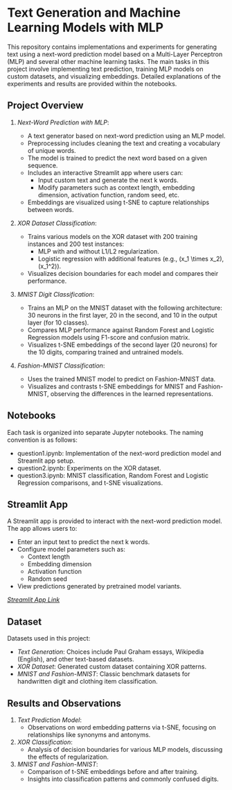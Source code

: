 # Text Generation and Machine Learning Models with MLP

This repository contains implementations and experiments for generating text using a next-word prediction model based on a Multi-Layer Perceptron (MLP) and several other machine learning tasks. The main tasks in this project involve implementing text prediction, training MLP models on custom datasets, and visualizing embeddings. Detailed explanations of the experiments and results are provided within the notebooks.

## Project Overview

1. *Next-Word Prediction with MLP*:
   - A text generator based on next-word prediction using an MLP model.
   - Preprocessing includes cleaning the text and creating a vocabulary of unique words.
   - The model is trained to predict the next word based on a given sequence.
   - Includes an interactive Streamlit app where users can:
     - Input custom text and generate the next k words.
     - Modify parameters such as context length, embedding dimension, activation function, random seed, etc.
   - Embeddings are visualized using t-SNE to capture relationships between words.

2. *XOR Dataset Classification*:
   - Trains various models on the XOR dataset with 200 training instances and 200 test instances:
     - MLP with and without L1/L2 regularization.
     - Logistic regression with additional features (e.g., \(x_1 \times x_2\), \(x_1^2\)).
   - Visualizes decision boundaries for each model and compares their performance.

3. *MNIST Digit Classification*:
   - Trains an MLP on the MNIST dataset with the following architecture: 30 neurons in the first layer, 20 in the second, and 10 in the output layer (for 10 classes).
   - Compares MLP performance against Random Forest and Logistic Regression models using F1-score and confusion matrix.
   - Visualizes t-SNE embeddings of the second layer (20 neurons) for the 10 digits, comparing trained and untrained models.

4. *Fashion-MNIST Classification*:
   - Uses the trained MNIST model to predict on Fashion-MNIST data.
   - Visualizes and contrasts t-SNE embeddings for MNIST and Fashion-MNIST, observing the differences in the learned representations.

## Notebooks

Each task is organized into separate Jupyter notebooks. The naming convention is as follows:
- question1.ipynb: Implementation of the next-word prediction model and Streamlit app setup.
- question2.ipynb: Experiments on the XOR dataset.
- question3.ipynb: MNIST classification, Random Forest and Logistic Regression comparisons, and t-SNE visualizations.

## Streamlit App

A Streamlit app is provided to interact with the next-word prediction model. The app allows users to:
- Enter an input text to predict the next k words.
- Configure model parameters such as:
  - Context length
  - Embedding dimension
  - Activation function
  - Random seed
- View predictions generated by pretrained model variants.

*[Streamlit App Link](your-streamlit-app-link)*

## Dataset

Datasets used in this project:
- *Text Generation*: Choices include Paul Graham essays, Wikipedia (English), and other text-based datasets.
- *XOR Dataset*: Generated custom dataset containing XOR patterns.
- *MNIST and Fashion-MNIST*: Classic benchmark datasets for handwritten digit and clothing item classification.
   

## Results and Observations

1. *Text Prediction Model*:
   - Observations on word embedding patterns via t-SNE, focusing on relationships like synonyms and antonyms.
2. *XOR Classification*:
   - Analysis of decision boundaries for various MLP models, discussing the effects of regularization.
3. *MNIST and Fashion-MNIST*:
   - Comparison of t-SNE embeddings before and after training.
   - Insights into classification patterns and commonly confused digits.
